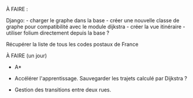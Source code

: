 
À FAIRE :

Django:
	- charger le graphe dans la base
	- créer une nouvelle classe de graphe pour compatibilité avec le module dijkstra
	- créer la vue itinéraire
	- utiliser folium directement depuis la base ?

Récupérer la liste de tous les codes postaux de France

À FAIRE (un jour)


- A*

- Accélérer l'apprentissage. Sauvegarder les trajets calculé par Dijkstra ?

- Gestion des transitions entre deux rues.


